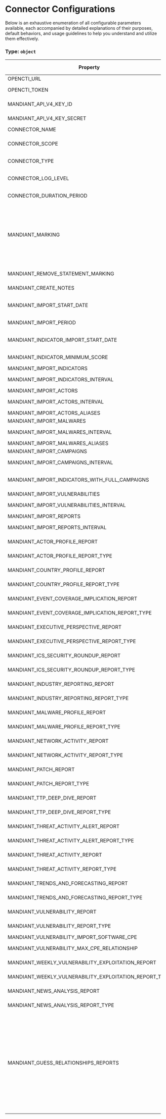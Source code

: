 # Connector Configurations

Below is an exhaustive enumeration of all configurable parameters available, each accompanied by detailed explanations of their purposes, default behaviors, and usage guidelines to help you understand and utilize them effectively.

### Type: `object`

| Property | Type | Required | Possible values | Default | Description |
| -------- | ---- | -------- | --------------- | ------- | ----------- |
| OPENCTI_URL | `string` | ✅ | Format: [`uri`](https://json-schema.org/understanding-json-schema/reference/string#built-in-formats) |  | The OpenCTI platform URL. |
| OPENCTI_TOKEN | `string` | ✅ | string |  | The token of the user who represents the connector in the OpenCTI platform. |
| MANDIANT_API_V4_KEY_ID | `string` | ✅ | Format: [`password`](https://json-schema.org/understanding-json-schema/reference/string#built-in-formats) |  | Mandiant API v4 Key ID for authentication. |
| MANDIANT_API_V4_KEY_SECRET | `string` | ✅ | Format: [`password`](https://json-schema.org/understanding-json-schema/reference/string#built-in-formats) |  | Mandiant API v4 Key Secret for authentication. |
| CONNECTOR_NAME | `string` |  | string | `"Mandiant"` | Name of the connector. |
| CONNECTOR_SCOPE | `array` |  | string | `["mandiant"]` | The scope or type of data the connector is importing, either a MIME type or Stix Object (for information only). |
| CONNECTOR_TYPE | `string` |  | string | `"EXTERNAL_IMPORT"` | Should always be set to EXTERNAL_IMPORT for this connector. |
| CONNECTOR_LOG_LEVEL | `string` |  | `debug` `info` `warn` `warning` `error` | `"error"` | Determines the verbosity of the logs. Options are debug, info, warn, warning or error. |
| CONNECTOR_DURATION_PERIOD | `string` |  | Format: [`duration`](https://json-schema.org/understanding-json-schema/reference/string#built-in-formats) | `"PT5M"` | Duration between two scheduled runs of the connector (ISO 8601 format). |
| MANDIANT_MARKING | `string` |  | `white` `clear` `green` `amber` `amber+strict` `red` | `"amber+strict"` | TLP Marking for data imported, possible values: white, clear, green, amber, amber+strict, red. NB: Some of the entities retrieved from the Mandiant portal already have a marking. We do not modify the marking on these entities. The marking defined by this parameter only takes into account entities created by the connector, or entities retrieved without marking. |
| MANDIANT_REMOVE_STATEMENT_MARKING | `boolean` |  | boolean | `false` | Whether to remove statement markings from imported data. |
| MANDIANT_CREATE_NOTES | `boolean` |  | boolean | `false` | Whether to create notes from imported data. |
| MANDIANT_IMPORT_START_DATE | `string` |  | string |  | Date to start collect data (Format: YYYY-MM-DD). Defaults to 30 days ago before first run the connector. |
| MANDIANT_IMPORT_PERIOD | `integer` |  | `0 < x ` | `1` | Number of days to fetch in one round trip. |
| MANDIANT_INDICATOR_IMPORT_START_DATE | `string` |  | string |  | Date to start collect indicators (Format: YYYY-MM-DD). Defaults to 30 days ago before first run the connector. |
| MANDIANT_INDICATOR_MINIMUM_SCORE | `integer` |  | `0 < x ` | `80` | Minimum score (based on mscore) that an indicator must have to be processed. |
| MANDIANT_IMPORT_INDICATORS | `boolean` |  | boolean | `true` | Enable to collect indicators. |
| MANDIANT_IMPORT_INDICATORS_INTERVAL | `integer` |  | `0 < x ` | `1` | Interval in hours to check and collect new indicators. |
| MANDIANT_IMPORT_ACTORS | `boolean` |  | boolean | `true` | Enable to collect actors. |
| MANDIANT_IMPORT_ACTORS_INTERVAL | `integer` |  | `0 < x ` | `1` | Interval in hours to check and collect new actors. |
| MANDIANT_IMPORT_ACTORS_ALIASES | `boolean` |  | boolean | `false` | Import actors aliases. |
| MANDIANT_IMPORT_MALWARES | `boolean` |  | boolean | `true` | Enable to collect malwares. |
| MANDIANT_IMPORT_MALWARES_INTERVAL | `integer` |  | `0 < x ` | `1` | Interval in hours to check and collect new malwares. |
| MANDIANT_IMPORT_MALWARES_ALIASES | `boolean` |  | boolean | `false` | Import malwares aliases. |
| MANDIANT_IMPORT_CAMPAIGNS | `boolean` |  | boolean | `true` | Enable to collect campaigns. |
| MANDIANT_IMPORT_CAMPAIGNS_INTERVAL | `integer` |  | `0 < x ` | `1` | Interval in hours to check and collect new campaigns. |
| MANDIANT_IMPORT_INDICATORS_WITH_FULL_CAMPAIGNS | `boolean` |  | boolean | `false` | Enable to collect campaigns with related entities when importing IOC linked to this campaign. |
| MANDIANT_IMPORT_VULNERABILITIES | `boolean` |  | boolean | `false` | Enable to collect vulnerabilities. |
| MANDIANT_IMPORT_VULNERABILITIES_INTERVAL | `integer` |  | `0 < x ` | `1` | Interval in hours to check and collect new vulnerabilities. |
| MANDIANT_IMPORT_REPORTS | `boolean` |  | boolean | `true` | Enable to collect reports. |
| MANDIANT_IMPORT_REPORTS_INTERVAL | `integer` |  | `0 < x ` | `1` | Interval in hours to check and collect new reports. |
| MANDIANT_ACTOR_PROFILE_REPORT | `boolean` |  | boolean | `true` | Enable to collect report type 'actor_profile'. |
| MANDIANT_ACTOR_PROFILE_REPORT_TYPE | `string` |  | string | `"actor-profile"` | Report type on vocabulary 'report_types_ov'. |
| MANDIANT_COUNTRY_PROFILE_REPORT | `boolean` |  | boolean | `true` | Enable to collect report type 'country_profile'. |
| MANDIANT_COUNTRY_PROFILE_REPORT_TYPE | `string` |  | string | `"country-profile"` | Report type on vocabulary 'report_types_ov'. |
| MANDIANT_EVENT_COVERAGE_IMPLICATION_REPORT | `boolean` |  | boolean | `true` | Enable to collect report type 'event_coverage_implication'. |
| MANDIANT_EVENT_COVERAGE_IMPLICATION_REPORT_TYPE | `string` |  | string | `"event-coverage"` | Report type on vocabulary 'report_types_ov'. |
| MANDIANT_EXECUTIVE_PERSPECTIVE_REPORT | `boolean` |  | boolean | `true` | Enable to collect report type 'executive_perspective'. |
| MANDIANT_EXECUTIVE_PERSPECTIVE_REPORT_TYPE | `string` |  | string | `"executive-perspective"` | Report type on vocabulary 'report_types_ov'. |
| MANDIANT_ICS_SECURITY_ROUNDUP_REPORT | `boolean` |  | boolean | `true` | Enable to collect report type 'ics_security_roundup'. |
| MANDIANT_ICS_SECURITY_ROUNDUP_REPORT_TYPE | `string` |  | string | `"ics-security-roundup"` | Report type on vocabulary 'report_types_ov'. |
| MANDIANT_INDUSTRY_REPORTING_REPORT | `boolean` |  | boolean | `true` | Enable to collect report type 'industry_reporting'. |
| MANDIANT_INDUSTRY_REPORTING_REPORT_TYPE | `string` |  | string | `"industry"` | Report type on vocabulary 'report_types_ov'. |
| MANDIANT_MALWARE_PROFILE_REPORT | `boolean` |  | boolean | `true` | Enable to collect report type 'malware_profile'. |
| MANDIANT_MALWARE_PROFILE_REPORT_TYPE | `string` |  | string | `"malware-profile"` | Report type on vocabulary 'report_types_ov'. |
| MANDIANT_NETWORK_ACTIVITY_REPORT | `boolean` |  | boolean | `true` | Enable to collect report type 'network_activity_reports'. |
| MANDIANT_NETWORK_ACTIVITY_REPORT_TYPE | `string` |  | string | `"network-activity"` | Report type on vocabulary 'report_types_ov'. |
| MANDIANT_PATCH_REPORT | `boolean` |  | boolean | `true` | Enable to collect report type 'patch_report'. |
| MANDIANT_PATCH_REPORT_TYPE | `string` |  | string | `"patch"` | Report type on vocabulary 'report_types_ov'. |
| MANDIANT_TTP_DEEP_DIVE_REPORT | `boolean` |  | boolean | `true` | Enable to collect report type 'ttp_deep_dive'. |
| MANDIANT_TTP_DEEP_DIVE_REPORT_TYPE | `string` |  | string | `"ttp-deep-dive"` | Report type on vocabulary 'report_types_ov'. |
| MANDIANT_THREAT_ACTIVITY_ALERT_REPORT | `boolean` |  | boolean | `true` | Enable to collect report type 'news_analysis'. |
| MANDIANT_THREAT_ACTIVITY_ALERT_REPORT_TYPE | `string` |  | string | `"threat-alert"` | Report type on vocabulary 'report_types_ov'. |
| MANDIANT_THREAT_ACTIVITY_REPORT | `boolean` |  | boolean | `true` | Enable to collect report type 'threat_activity_report'. |
| MANDIANT_THREAT_ACTIVITY_REPORT_TYPE | `string` |  | string | `"threat-activity"` | Report type on vocabulary 'report_types_ov'. |
| MANDIANT_TRENDS_AND_FORECASTING_REPORT | `boolean` |  | boolean | `true` | Enable to collect report type 'trends_and_forecasting'. |
| MANDIANT_TRENDS_AND_FORECASTING_REPORT_TYPE | `string` |  | string | `"trends-forecasting"` | Report type on vocabulary 'report_types_ov'. |
| MANDIANT_VULNERABILITY_REPORT | `boolean` |  | boolean | `true` | Enable to collect report type 'vulnerability_report'. |
| MANDIANT_VULNERABILITY_REPORT_TYPE | `string` |  | string | `"vulnerability"` | Report type on vocabulary 'report_types_ov'. |
| MANDIANT_VULNERABILITY_IMPORT_SOFTWARE_CPE | `boolean` |  | boolean | `true` | Enable to import CPE and version or not. |
| MANDIANT_VULNERABILITY_MAX_CPE_RELATIONSHIP | `integer` |  | `0 < x ` | `200` | Enable to define a maximum number of relationships created for a vulnerability. |
| MANDIANT_WEEKLY_VULNERABILITY_EXPLOITATION_REPORT | `boolean` |  | boolean | `true` | Enable to collect report type 'weekly_vulnerability_exploitation_report'. |
| MANDIANT_WEEKLY_VULNERABILITY_EXPLOITATION_REPORT_TYPE | `string` |  | string | `"vulnerability-exploitation"` | Report type on vocabulary 'report_types_ov'. |
| MANDIANT_NEWS_ANALYSIS_REPORT | `boolean` |  | boolean | `true` | Enable to collect report type 'news_analysis'. |
| MANDIANT_NEWS_ANALYSIS_REPORT_TYPE | `string` |  | string | `"news-analysis"` | Report type on vocabulary 'report_types_ov'. |
| MANDIANT_GUESS_RELATIONSHIPS_REPORTS | `string` |  | string | `"Actor Profile, Malware Profile, Vulnerability Report"` | Enable the capability to guess the relationships in selected reports type. Valid values: 'All, None, Actor Profile, Country Profile, Event Coverage/Implication, Executive Perspective, ICS Security Roundup, Industry Reporting, Malware Profile, Network Activity Reports, Patch Report, TTP Deep Dive, Threat Activity Alert, Threat Activity Report, Trends and Forecasting, Vulnerability Report, Weekly Vulnerability Exploitation Report, News Analysis'. Multiple values can be given in a string comma separated. If All or None is in the string it will override any other values. None is used before All. |
